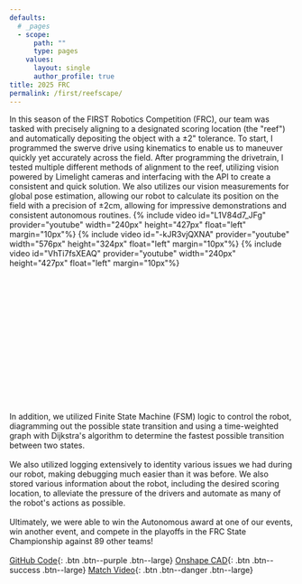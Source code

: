 ```yaml
---
defaults:
  # _pages
  - scope:
      path: ""
      type: pages
    values:
      layout: single
      author_profile: true
title: 2025 FRC
permalink: /first/reefscape/
---
```

In this season of the FIRST Robotics Competition (FRC), our team was tasked with precisely aligning to a designated scoring location (the "reef") and automatically depositing the object with a ±2" tolerance. To start, I programmed the swerve drive using kinematics to enable us to maneuver quickly yet accurately across the field. After programming the drivetrain, I tested multiple different methods of alignment to the reef, utilizing vision powered by Limelight cameras and interfacing with the API to create a consistent and quick solution. We also utilizes our vision measurements for global pose estimation, allowing our robot to calculate its position on the field with a precision of ±2cm, allowing for impressive demonstrations and consistent autonomous routines.
{% include video id="L1V84d7_JFg" provider="youtube" width="240px" height="427px"  float="left" margin="10px"%}
{% include video id="-kJR3vjQXNA" provider="youtube" width="576px" height="324px" float="left" margin="10px"%}
{% include video id="VhTi7fsXEAQ" provider="youtube" width="240px" height="427px" float="left" margin="10px"%}
<br><br><br><br><br><br><br><br><br><br><br><br><br><br><br><br>
In addition, we utilized Finite State Machine (FSM) logic to control the robot, diagramming out the possible state transition and using a time-weighted graph with Dijkstra's algorithm to determine the fastest possible transition between two states.
<br><br>
We also utilized logging extensively to identity various issues we had during our robot, making debugging much easier than it was before. We also stored various information about the robot, including the desired scoring location, to alleviate the pressure of the drivers and automate as many of the robot's actions as possible.
<br><br>
Ultimately, we were able to win the Autonomous award at one of our events, win another event, and compete in the playoffs in the FRC State Championship against 89 other teams!
<br><br>
[GitHub Code](https://github.com/itkan-robotics/FRC_REEFSCAPE2025_V2){: .btn .btn--purple .btn--large}
[Onshape CAD](https://cad.onshape.com/documents/9aad57d3cb5d2be899be5aa7/w/f997cc794f7a12ee163b0551/e/a7a9a0e959e36dfcddccf823?renderMode=0&uiState=68e7261632f8214a01eab67d
){: .btn .btn--success .btn--large}
[Match Video](https://youtu.be/r74ML7_qcHM){: .btn .btn--danger .btn--large}